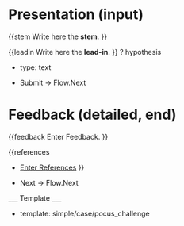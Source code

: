 # Presentation (input)

{{stem
Write here the **stem**.
}}

{{leadin
Write here the **lead-in**.
}}
? hypothesis
  * type: text

* Submit -> Flow.Next

# Feedback (detailed, end)

{{feedback
Enter Feedback.
}}

{{references
* [Enter References](References)
}}

* Next -> Flow.Next

___ Template ___

* template: simple/case/pocus_challenge
